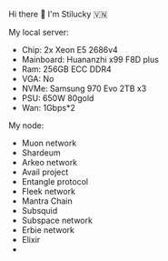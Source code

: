 Hi there 👋 I'm Stilucky 🇻🇳                
                 
My local server:     
- Chip: 2x Xeon E5 2686v4   
- Mainboard: Huananzhi x99 F8D plus 
- Ram: 256GB ECC DDR4     
- VGA: No   
- NVMe: Samsung 970 Evo 2TB x3 
- PSU: 650W 80gold
- Wan: 1Gbps*2  
  
My node:

- Muon network
- Shardeum
- Arkeo network
- Avail project
- Entangle protocol
- Fleek network
- Mantra Chain
- Subsquid 
- Subspace network
- Erbie network
- Elixir
- 

